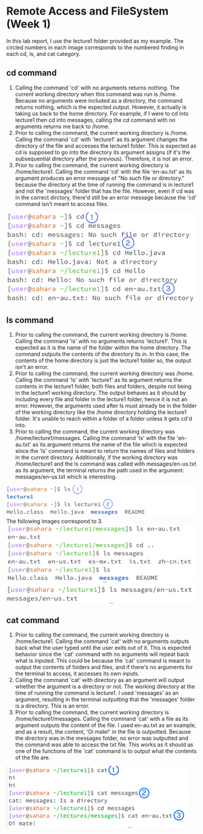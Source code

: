# Remote Access and FileSystem (Week 1)
In this lab report, I use the lecture1 folder provided as my example. The circled numbers in each image corresponds to the numbered finding in each cd, ls, and cat category.
## cd command
1. Calling the command 'cd' with no arguments returns nothing. The current working directory when this command was run is /home. Because  no arguments were included as a directory, the command returns nothing, which is the expected output. However, it actually is taking us back to the home directory. For example, if I were to cd into lecture1 then cd into messages, calling the cd command with no arguments returns me back to /home.
2. Prior to calling the command, the current working directory is /home. Calling the command 'cd' with 'lecture1' as its argument changes the directory of the file and accesses the lecture1 folder. This is expected as cd is supposed to go into the directory its argument assigns (if it's the subsequential directory after the previous). Therefore, it is not an error.
3. Prior to calling the command, the current working directory is /home/lecture1. Calling the command 'cd' with the file 'en-au.txt' as its argument produces an error message of "No such file or directory." because  the directory at the time of running the command is in lecture1 and not the 'messages' folder that has the file. However, even if cd was in the correct dirctory, there'd still be an error message because the 'cd' command isn't meant to access files.

![Image](lab1_cd_examples.png)

## ls command
1. Prior to calling the command, the current working directory is /home. Calling the command 'ls' with no arguments returns 'lecture1'. This is expected as it is the name of the folder within the home directory. The command outputs the contents of the directory its in. In this case, the contents of the home directory is just the lecture1 folder so, the output isn't an error.
2. Prior to calling the command, the current working directory was /home. Calling the command 'ls' with 'lecture1' as its argument returns the contents in the lecture1 folder, both files and folders, despite not being in the lecture1 working directory. The output behaves as it should by including every file and folder in the lecture1 folder, hence it is not an error. However, the arguments used after ls must already be in the folder of the working directory like the /home directory holding the lecture1 folder. It's unable to reach within a folder of a folder unless it gets cd'd into.
3. Prior to calling the command, the current working directory was /home/lecture1/messages. Calling the command 'ls' with the file 'en-au.txt' as its argument returns the name of the file which is expected since the 'ls' command is meant to return the names of files and folders in the current directory. Additionally, if the working directory was /home/lecture1 and the ls command was called with messages/en-us.txt as its argument, the terminal returns the path used in the argument: messages/en-us.txt which is interesting.

![Image](lab1_ls_updated_example_1.png)
The following images correspond to 3.
![Image](lab1_ls_updated_example_2.png)
![Image](lab1_ls_updated_example_3.png)

## cat command
1. Prior to calling the command, the current working directory is /home/lecture1. Calling the command 'cat' with no arguments outputs back what the user typed until the user exits out of it. This is expected behavior since the 'cat' command with no arguments will repeat back what is inputed. This could be because the 'cat' command is meant to output the contents of folders and files, and if there's no arguments for the terminal to access, it accesses its own inputs.
2. Calling the command 'cat' with directory as an argument will output whether the argument is a directory or not. The working directory at the time of running the command is lecture1. I used 'messages' as an argument, resulting in the terminal outputting that the 'messages' folder is a directory. This is an error.
3. Prior to calling the command, the current working directory is /home/lecture1/messages. Calling the command 'cat' with a file as its argument outputs the content of the file. I used en-au.txt as an example, and as a result, the content, 'Oi mate!' in the file is outputted. Because the directory was in the messages folder, no error was outputted and the command was able to access the txt file. This works as it should as one of the functions of the 'cat' command is to output what the contents of the file are. 

![Image](lab1_cat_example.png)
